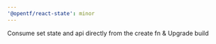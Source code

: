 ```yaml
---
'@opentf/react-state': minor
---
```


Consume set state and api directly from the create fn & Upgrade build
